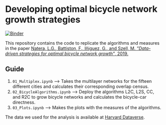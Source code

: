 # Developing optimal bicycle network growth strategies

[![Binder](https://mybinder.org/badge_logo.svg)](https://mybinder.org/v2/gh/nateraluis/bicycle-network-growth/master)

This repository contains the code to replicate the algorithms and measures in the paper [Natera, L.G., Battiston, F., Iñiguez, G., and Szell, M. *"Data-driven strategies for optimal bicycle network growth"*, 2019.](https://arxiv.org/abs/1907.07080)

## Guide
1. ```01_Multiplex.ipynb``` --> Takes the multilayer networks for the fifteen different cities and calculates their corresponding overlap census.
1. ```02_BicycleAlgorithms.ipynb``` --> Deploy the algorithms L2C, L2S, CC, and R2C to grow bicycle networks and calculates the bicycle-car directness.
1. ```03_Plots.ipynb``` --> Makes the plots with the measures of the algorithms.

The data we used for the analysis is available at [Harvard Dataverse](https://dataverse.harvard.edu/dataset.xhtml?persistentId=doi:10.7910/DVN/GSOPCK).
